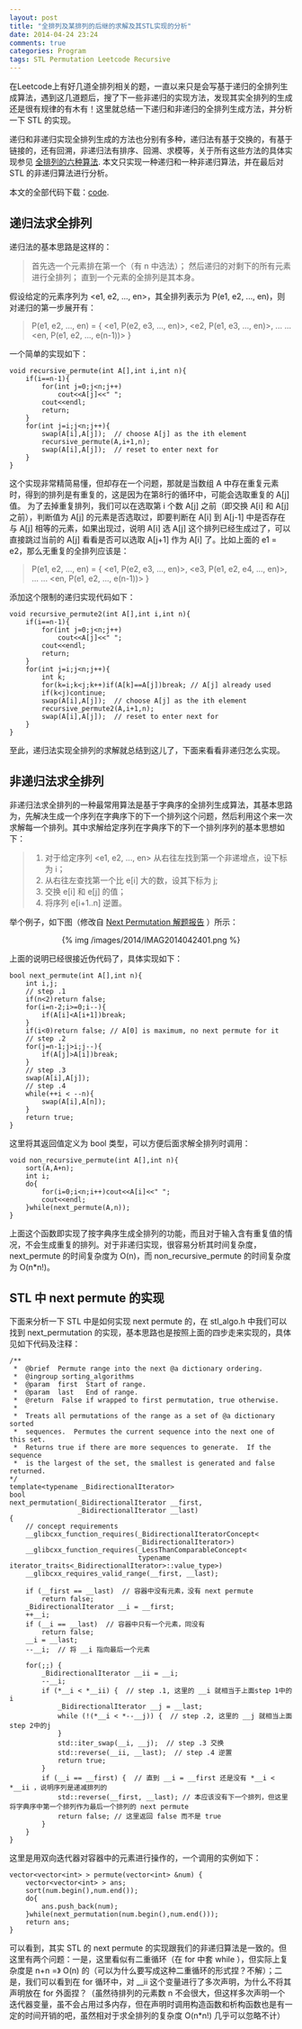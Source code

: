 ```yaml
---
layout: post
title: "全排列及某排列的后继的求解及其STL实现的分析"
date: 2014-04-24 23:24
comments: true
categories: Program
tags: STL Permutation Leetcode Recursive
---
```


在Leetcode上有好几道全排列相关的题，一直以来只是会写基于递归的全排列生成算法，遇到这几道题后，搜了下一些非递归的实现方法，发现其实全排列的生成还是很有规律的有木有！这里就总结一下递归和非递归的全排列生成方法，并分析一下 STL 的实现。

递归和非递归实现全排列生成的方法也分别有多种，递归法有基于交换的，有基于链接的，还有回溯，非递归法有排序、回溯、求模等，关于所有这些方法的具体实现参见 [全排列的六种算法](http://mengliao.blog.51cto.com/876134/824079). 本文只实现一种递归和一种非递归算法，并在最后对 STL 的非递归算法进行分析。

本文的全部代码下载：[code](http://ibillxia.github.io/upload/code/20140424.cpp).

## 递归法求全排列
递归法的基本思路是这样的：

> 首先选一个元素排在第一个（有 n 中选法）；
> 然后递归的对剩下的所有元素进行全排列；
> 直到一个元素的全排列是其本身。

假设给定的元素序列为 <e1, e2, ..., en>，其全排列表示为 P(e1, e2, ..., en)，则对递归的第一步展开有：

> P(e1, e2, ..., en) = {
> <e1, P(e2, e3, ..., en)>,
> <e2, P(e1, e3, ..., en)>,
> ... ...
> <en, P(e1, e2, ..., e(n-1))> }

<!-- more -->

 一个简单的实现如下：

```
void recursive_permute(int A[],int i,int n){
	if(i==n-1){
		for(int j=0;j<n;j++)
			cout<<A[j]<<" ";
		cout<<endl;
		return;
	}
	for(int j=i;j<n;j++){
		swap(A[i],A[j]);  // choose A[j] as the ith element
		recursive_permute(A,i+1,n);
		swap(A[i],A[j]);  // reset to enter next for
	}
}
```

这个实现非常精简易懂，但却存在一个问题，那就是当数组 A 中存在重复元素时，得到的排列是有重复的，这是因为在第8行的循环中，可能会选取重复的 A[j] 值。 为了去掉重复排列，我们可以在选取第 i 个数 A[j] 之前（即交换 A[i] 和 A[j] 之前），判断值为 A[j] 的元素是否选取过，即要判断在 A[i] 到 A[j-1] 中是否存在与 A[j] 相等的元素，如果出现过，说明 A[i] 选 A[j] 这个排列已经生成过了，可以直接跳过当前的 A[j] 看看是否可以选取 A[j+1] 作为 A[i] 了。比如上面的 e1 = e2，那么无重复的全排列应该是：

> P(e1, e2, ..., en) = {
> <e1, P(e2, e3, ..., en)>,
> <e3, P(e1, e2, e4, ..., en)>,
> ... ...
> <en, P(e1, e2, ..., e(n-1))> }

添加这个限制的递归实现代码如下：

```
void recursive_permute2(int A[],int i,int n){
	if(i==n-1){
		for(int j=0;j<n;j++)
			cout<<A[j]<<" ";
		cout<<endl;
		return;
	}
	for(int j=i;j<n;j++){
		int k;
		for(k=i;k<j;k++)if(A[k]==A[j])break; // A[j] already used
		if(k<j)continue;
		swap(A[i],A[j]);  // choose A[j] as the ith element
		recursive_permute2(A,i+1,n);
		swap(A[i],A[j]);  // reset to enter next for
	}
}
```

至此，递归法实现全排列的求解就总结到这儿了，下面来看看非递归怎么实现。

## 非递归法求全排列
非递归法求全排列的一种最常用算法是基于字典序的全排列生成算法，其基本思路为，先解决生成一个序列在字典序下的下一个排列这个问题，然后利用这个来一次求解每一个排列。其中求解给定序列在字典序下的下一个排列序列的基本思想如下：

> 1. 对于给定序列 <e1, e2, ..., en> 从右往左找到第一个非递增点，设下标为 i；
> 2. 从右往左查找第一个比 e[i] 大的数，设其下标为 j;
> 3. 交换 e[i] 和 e[j] 的值；
> 4. 将序列 e[i+1..n] 逆置。

举个例子，如下图（修改自 [Next Permutation 解题报告](http://fisherlei.blogspot.com/2012/12/leetcode-next-permutation.html) ）所示：

<center>{% img /images/2014/IMAG2014042401.png %}</center>

上面的说明已经很接近伪代码了，具体实现如下：

```
bool next_permute(int A[],int n){
	int i,j;
	// step .1
	if(n<2)return false;
	for(i=n-2;i>=0;i--){
		if(A[i]<A[i+1])break;
	}
	if(i<0)return false; // A[0] is maximum, no next permute for it
	// step .2
	for(j=n-1;j>i;j--){
		if(A[j]>A[i])break;
	}
	// step .3
	swap(A[i],A[j]);
	// step .4
	while(++i < --n){
		swap(A[i],A[n]);
	}
	return true;
}
```

这里将其返回值定义为 bool 类型，可以方便后面求解全排列时调用：

```
void non_recursive_permute(int A[],int n){
	sort(A,A+n);
	int i;
	do{
		for(i=0;i<n;i++)cout<<A[i]<<" ";
		cout<<endl;
	}while(next_permute(A,n));
}
```

上面这个函数即实现了按字典序生成全排列的功能，而且对于输入含有重复值的情况，不会生成重复的排列。对于非递归实现，很容易分析其时间复杂度，next_permute 的时间复杂度为 O(n)，而 non_recursive_permute 的时间复杂度为 O(n*n!)。

## STL 中 next permute 的实现
下面来分析一下 STL 中是如何实现 next permute 的，在 stl_algo.h 中我们可以找到 next_permutation 的实现，基本思路也是按照上面的四步走来实现的，具体见如下代码及注释：

```
/**
 *  @brief  Permute range into the next @a dictionary ordering.
 *  @ingroup sorting_algorithms
 *  @param  first  Start of range.
 *  @param  last   End of range.
 *  @return  False if wrapped to first permutation, true otherwise.
 *
 *  Treats all permutations of the range as a set of @a dictionary sorted
 *  sequences.  Permutes the current sequence into the next one of this set.
 *  Returns true if there are more sequences to generate.  If the sequence
 *  is the largest of the set, the smallest is generated and false returned.
*/
template<typename _BidirectionalIterator>
bool
next_permutation(_BidirectionalIterator __first,
                 _BidirectionalIterator __last)
{
    // concept requirements
    __glibcxx_function_requires(_BidirectionalIteratorConcept<
                                _BidirectionalIterator>)
    __glibcxx_function_requires(_LessThanComparableConcept<
                                typename iterator_traits<_BidirectionalIterator>::value_type>)
    __glibcxx_requires_valid_range(__first, __last);

    if (__first == __last)  // 容器中没有元素，没有 next permute
        return false;
    _BidirectionalIterator __i = __first;
    ++__i;
    if (__i == __last)  // 容器中只有一个元素，同没有
        return false;
    __i = __last;
    --__i;  // 将 __i 指向最后一个元素

    for(;;) {
        _BidirectionalIterator __ii = __i;  
        --__i;
        if (*__i < *__ii) {  // step .1, 这里的 __i 就相当于上面step 1中的i
            _BidirectionalIterator __j = __last;
            while (!(*__i < *--__j)) {  // step .2, 这里的 __j 就相当上面 step 2中的j
            }
            std::iter_swap(__i, __j);  // step .3 交换
            std::reverse(__ii, __last);  // step .4 逆置
            return true;
        }
        if (__i == __first) {  // 直到 __i = __first 还是没有 *__i < *__ii ，说明序列是递减排列的
            std::reverse(__first, __last); // 本应该没有下一个排列，但这里将字典序中第一个排列作为最后一个排列的 next permute
            return false; // 这里返回 false 而不是 true
        }
    }
}
```

这里是用双向迭代器对容器中的元素进行操作的，一个调用的实例如下：

```
vector<vector<int> > permute(vector<int> &num) {
	vector<vector<int> > ans;
	sort(num.begin(),num.end());
	do{
		ans.push_back(num);
	}while(next_permutation(num.begin(),num.end()));
	return ans;
}
```

可以看到，其实 STL 的 next permute 的实现跟我们的非递归算法是一致的。但这里有两个问题：一是，这里看似有二重循环（在 for 中套 while ），但实际上复杂度是 n+n =》 O(n) 的（可以为什么要写成这种二重循环的形式捏？不解）；二是，我们可以看到在 for 循环中，对 __ii 这个变量进行了多次声明，为什么不将其声明放在 for 外面捏？（虽然待排列的元素数 n 不会很大，但这样多次声明一个迭代器变量，虽不会占用过多内存，但在声明时调用构造函数和析构函数也是有一定的时间开销的吧，虽然相对于求全排列的复杂度 O(n*n!) 几乎可以忽略不计）
